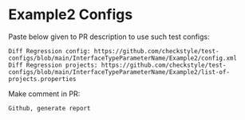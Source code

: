 # Example2 Configs
Paste below given to PR description to use such test configs:
```
Diff Regression config: https://github.com/checkstyle/test-configs/blob/main/InterfaceTypeParameterName/Example2/config.xml
Diff Regression projects: https://github.com/checkstyle/test-configs/blob/main/InterfaceTypeParameterName/Example2/list-of-projects.properties
```
Make comment in PR:
```
Github, generate report
```
